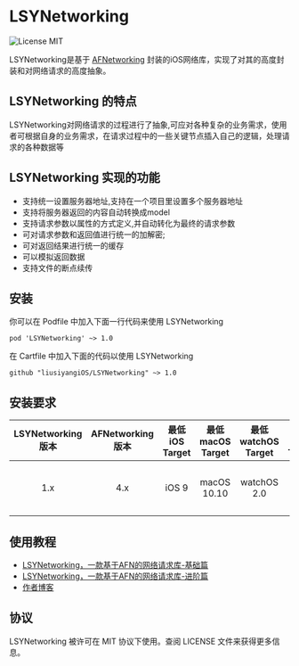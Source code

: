 # LSYNetworking

![License MIT](https://img.shields.io/github/license/mashape/apistatus.svg?maxAge=2592000)

LSYNetworking是基于 [AFNetworking][AFNetworking] 封装的iOS网络库，实现了对其的高度封装和对网络请求的高度抽象。

## LSYNetworking 的特点

LSYNetworking对网络请求的过程进行了抽象,可应对各种复杂的业务需求，使用者可根据自身的业务需求，在请求过程中的一些关键节点插入自己的逻辑，处理请求的各种数据等

## LSYNetworking 实现的功能

* 支持统一设置服务器地址,支持在一个项目里设置多个服务器地址
* 支持将服务器返回的内容自动转换成model
* 支持请求参数以属性的方式定义,并自动转化为最终的请求参数
* 可对请求参数和返回值进行统一的加解密;
* 可对返回结果进行统一的缓存
* 可以模拟返回数据
* 支持文件的断点续传

## 安装

你可以在 Podfile 中加入下面一行代码来使用 LSYNetworking

    pod 'LSYNetworking' ~> 1.0

在 Cartfile 中加入下面的代码以使用 LSYNetworking

    github "liusiyangiOS/LSYNetworking" ~> 1.0

## 安装要求

| LSYNetworking 版本 | AFNetworking 版本 | 最低 iOS Target | 最低 macOS Target | 最低 watchOS Target | 最低 tvOS Target |       注意       |
| :---------------: | :---------------: | :------------: | :--------------: | :----------------: | :-------------: | :--------------: |
|       1.x         |        4.x        |     iOS 9      |   macOS 10.10    |    watchOS 2.0     |    tvOS 9.0     | 要求 Xcode 11 以上 |


## 使用教程

* [LSYNetworking，一款基于AFN的网络请求库-基础篇](https://www.jianshu.com/p/d13e601fcf40)
* [LSYNetworking，一款基于AFN的网络请求库-进阶篇](https://www.jianshu.com/p/9097617a924a)
* [作者博客](https://www.jianshu.com/u/e1fee33c72bc)

## 协议

LSYNetworking 被许可在 MIT 协议下使用。查阅 LICENSE 文件来获得更多信息。

<!-- external links -->
[AFNetworking]:https://github.com/AFNetworking/AFNetworking

